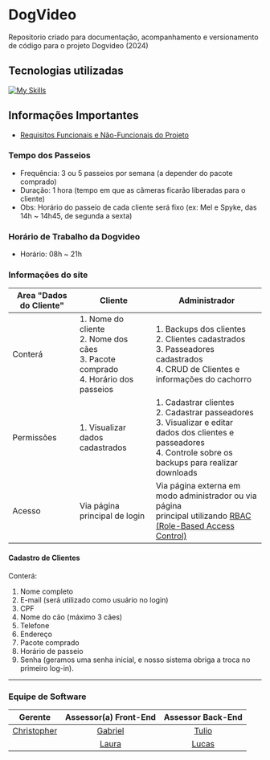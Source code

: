 # DogVideo
Repositorio criado para documentação, acompanhamento e versionamento de código para o projeto Dogvideo (2024)

## Tecnologias utilizadas
[![My Skills](https://skillicons.dev/icons?i=html,css,js,nodejs,react,mysql,php,git&perline=8)](https://skillicons.dev)
## Informações Importantes 
- [Requisitos Funcionais e Não-Funcionais do Projeto](https://www.overleaf.com/project/66d21797940a8fdbadbf5317)

### Tempo dos Passeios
  - Frequência: 3 ou 5 passeios por semana (a depender do pacote comprado)
  - Duração: 1 hora (tempo em que as câmeras ficarão liberadas para o cliente)
  - Obs: Horário do passeio de cada cliente será fixo (ex: Mel e Spyke, das 14h ~ 14h45, de segunda a sexta)

### Horário de Trabalho da Dogvideo
- Horário: 08h ~ 21h

### Informações do site


|Area "Dados do Cliente" | Cliente | Administrador |
|----|----|----|
| Conterá | 1. Nome do cliente <br/>2. Nome dos cães<br/>3. Pacote comprado<br/>4. Horário dos passeios | 1. Backups dos clientes<br/>2. Clientes cadastrados<br/>3. Passeadores cadastrados<br/>4. CRUD de Clientes e informações do cachorro |
| Permissões| 1. Visualizar dados cadastrados | 1. Cadastrar clientes<br/>2. Cadastrar passeadores<br/>3. Visualizar e editar dados dos clientes e passeadores<br/>4. Controle sobre os backups para realizar downloads |
| Acesso |  Via página principal de login | Via página externa em modo administrador ou via página<br/>principal utilizando [RBAC (Role-Based Access Control)](https://dac.digital/how-to-use-reactjs-for-secure-role-based-access-control/)|

#### Cadastro de Clientes 
Conterá:
1. Nome completo
2. E-mail (será utilizado como usuário no login)
3. CPF
4. Nome do cão (máximo 3 cães)
5. Telefone
6. Endereço
7. Pacote comprado
8. Horário de passeio
9. Senha (geramos uma senha inicial, e nosso sistema obriga a troca no primeiro log-in).
    
---

### Equipe de Software

|Gerente|Assessor(a) Front-End|Assessor Back-End|
|:----:|:-----:|:-----:|
|[Christopher](https://github.com/wChrstphr/)|[Gabriel](https://github.com/GabrielSMonteiro)|[Tulio](https://github.com/Tullianno)|
||[Laura](https://github.com/LauraYamamotoUNB)|[Lucas](https://github.com/lucasdepaulaleal)|
